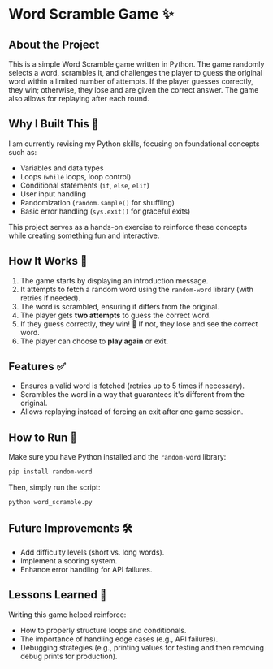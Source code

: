# Word Scramble Game ✨

## About the Project
This is a simple Word Scramble game written in Python. The game randomly selects a word, scrambles it, and challenges the player to guess the original word within a limited number of attempts. If the player guesses correctly, they win; otherwise, they lose and are given the correct answer. The game also allows for replaying after each round.

## Why I Built This 🧠
I am currently revising my Python skills, focusing on foundational concepts such as:
- Variables and data types
- Loops (`while` loops, loop control)
- Conditional statements (`if`, `else`, `elif`)
- User input handling
- Randomization (`random.sample()` for shuffling)
- Basic error handling (`sys.exit()` for graceful exits)

This project serves as a hands-on exercise to reinforce these concepts while creating something fun and interactive.

## How It Works 🔄
1. The game starts by displaying an introduction message.
2. It attempts to fetch a random word using the `random-word` library (with retries if needed).
3. The word is scrambled, ensuring it differs from the original.
4. The player gets **two attempts** to guess the correct word.
5. If they guess correctly, they win! 🎉 If not, they lose and see the correct word.
6. The player can choose to **play again** or exit.

## Features ✅
- Ensures a valid word is fetched (retries up to 5 times if necessary).
- Scrambles the word in a way that guarantees it's different from the original.
- Allows replaying instead of forcing an exit after one game session.

## How to Run 🚀
Make sure you have Python installed and the `random-word` library:
```bash
pip install random-word
```
Then, simply run the script:
```bash
python word_scramble.py
```

## Future Improvements 🛠️
- Add difficulty levels (short vs. long words).
- Implement a scoring system.
- Enhance error handling for API failures.

## Lessons Learned 📖
Writing this game helped reinforce:
- How to properly structure loops and conditionals.
- The importance of handling edge cases (e.g., API failures).
- Debugging strategies (e.g., printing values for testing and then removing debug prints for production).


